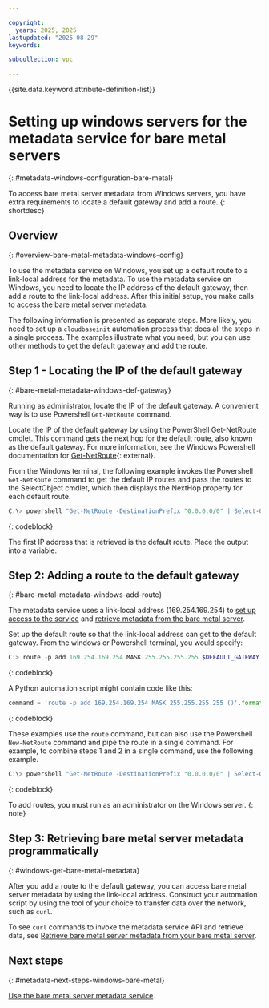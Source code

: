 ```yaml
---

copyright:
  years: 2025, 2025
lastupdated: "2025-08-29"
keywords:

subcollection: vpc

---
```


{{site.data.keyword.attribute-definition-list}}

# Setting up windows servers for the metadata service for bare metal servers
{: #metadata-windows-configuration-bare-metal}

To access bare metal server metadata from Windows servers, you have extra requirements to locate a default gateway and add a route.
{: shortdesc}

## Overview
{: #overview-bare-metal-metadata-windows-config}

To use the metadata service on Windows, you set up a default route to a link-local address for the metadata. To use the metadata service on Windows, you need to locate the IP address of the default gateway, then add a route to the link-local address. After this initial setup, you make calls to access the bare metal server metadata.

The following information is presented as separate steps. More likely, you need to set up a `cloudbaseinit` automation process that does all the steps in a single process. The examples illustrate what you need, but you can use other methods to get the default gateway and add the route.

## Step 1 - Locating the IP of the default gateway
{: #bare-metal-metadata-windows-def-gateway}

Running as administrator, locate the IP of the default gateway. A convenient way is to use Powershell `Get-NetRoute` command.

Locate the IP of the default gateway by using the PowerShell Get-NetRoute cmdlet. This command gets the next hop for the default route, also known as the default gateway. For more information, see the Windows Powershell documentation for [Get-NetRoute](https://learn.microsoft.com/en-us/powershell/module/nettcpip/get-netroute?view=windowsserver2019-ps){: external}.

From the Windows terminal, the following example invokes the Powershell `Get-NetRoute` command to get the default IP routes and pass the routes to the SelectObject cmdlet, which then displays the NextHop property for each default route.

```powershell
C:\> powershell "Get-NetRoute -DestinationPrefix "0.0.0.0/0" | Select-Object -ExpandProperty "NextHop""
```
{: codeblock}

The first IP address that is retrieved is the default route. Place the output into a variable.

## Step 2: Adding a route to the default gateway
{: #bare-metal-metadata-windows-add-route}

The metadata service uses a link-local address (169.254.169.254) to [set up access to the service](/docs/vpc?topic=vpc-configure-metadata-service-bare-metal) and [retrieve metadata from the bare metal server](/docs/vpc?topic=vpc-get-metadata-bare-metal).

Set up the default route so that the link-local address can get to the default gateway. From the windows or Powershell terminal, you would specify:

```powershell
C:> route -p add 169.254.169.254 MASK 255.255.255.255 $DEFAULT_GATEWAY
```
{: codeblock}

A Python automation script might contain code like this:

```python
command = 'route -p add 169.254.169.254 MASK 255.255.255.255 ()'.format(default_gateway)
```
{: codeblock}

These examples use the `route` command, but can also use the Powershell `New-NetRoute` command and pipe the route in a single command. For example, to combine steps 1 and 2 in a single command, use the following example.

```powershell
C:\> powershell "Get-NetRoute -DestinationPrefix "0.0.0.0/0" | Select-Object -ExpandProperty "NextHop" | New-NetRoute"
```
{: codeblock}

To add routes, you must run as an administrator on the Windows server.
{: note}

## Step 3: Retrieving bare metal server metadata programmatically
{: #windows-get-bare-metal-metadata}

After you add a route to the default gateway, you can access bare metal server metadata by using the link-local address. Construct your automation script by using the tool of your choice to transfer data over the network, such as `curl`.

To see `curl` commands to invoke the metadata service API and retrieve data, see [Retrieve bare metal server metadata from your bare metal server](/docs/vpc?topic=vpc-get-metadata-bare-metal#metadata-json-token-usemd-bare-metal).

## Next steps
{: #metadata-next-steps-windows-bare-metal}

[Use the bare metal server metadata service](/docs/vpc?topic=vpc-get-metadata-bare-metal).
